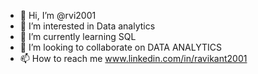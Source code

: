 - 👋 Hi, I’m @rvi2001
- 👀 I’m interested in Data analytics
- 🌱 I’m currently learning SQL
- 💞️ I’m looking to collaborate on DATA ANALYTICS 
- 📫 How to reach me www.linkedin.com/in/ravikant2001



  

<!---
rvi2001/rvi2001 is a ✨ special ✨ repository because its `README.md` (this file) appears on your GitHub profile.
You can click the Preview link to take a look at your changes.
--->
